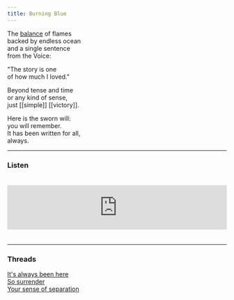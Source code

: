 ```yaml
---
title: Burning Blue
---
```


The [balance](https://quran.com/57/25) of flames  
backed by endless ocean  
and a single sentence  
from the Voice:  
  
"The story is one  
of how much I loved."  
  
Beyond tense and time  
or any kind of sense,  
just [[simple]] [[victory]].  
  
Here is the sworn will:  
you will remember.  
It has been written for all,  
always.  

---  

### Listen

<iframe src="https://anchor.fm/andy-tudhope/embed/episodes/Burning-Blue-envg0b" height="102px" width="100%" style="margin: 20px 0px;" frameborder="0" scrolling="no"></iframe>

---  

### Threads

<a href="https://thebluebook.co.za/canto-viii/thandeka.html" target="_blank">It's always been here</a><br/>
<a href="https://living.thebluebook.co.za/faith/leaving_time.html" target="_blank">So surrender</a><br/>
<a href="https://dyeing.thebluebook.co.za/?stackedPages=%2Fremember" target="_blank">Your sense of separation</a><br/>
